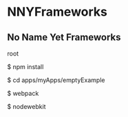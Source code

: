 NNYFrameworks
=============

No Name Yet Frameworks
-

root

$ npm install

$ cd apps/myApps/emptyExample 

$ webpack

$ nodewebkit
